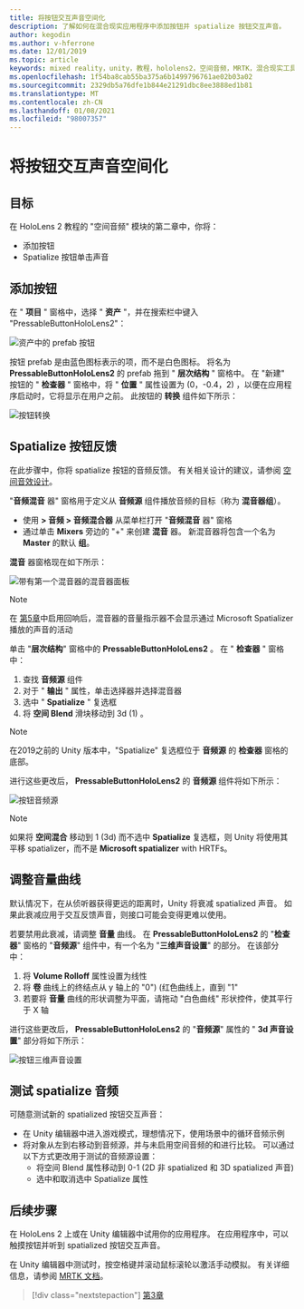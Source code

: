 ```yaml
---
title: 将按钮交互声音空间化
description: 了解如何在混合现实应用程序中添加按钮并 spatialize 按钮交互声音。
author: kegodin
ms.author: v-hferrone
ms.date: 12/01/2019
ms.topic: article
keywords: mixed reality，unity，教程，hololens2，空间音频，MRTK，混合现实工具包，UWP，Windows 10，HRTF，头相关传输函数，回音，Microsoft Spatializer，prototyping，音量曲线
ms.openlocfilehash: 1f54ba8cab55ba375a6b1499796761ae02b03a02
ms.sourcegitcommit: 2329db5a76dfe1b844e21291dbc8ee3888ed1b81
ms.translationtype: MT
ms.contentlocale: zh-CN
ms.lasthandoff: 01/08/2021
ms.locfileid: "98007357"
---
```

# <a name="spatializing-button-interaction-sounds"></a>将按钮交互声音空间化

## <a name="objectives"></a>目标

在 HoloLens 2 教程的 "空间音频" 模块的第二章中，你将：
* 添加按钮
* Spatialize 按钮单击声音

## <a name="add-a-button"></a>添加按钮

在 " **项目** " 窗格中，选择 " **资产** "，并在搜索栏中键入 "PressableButtonHoloLens2"：

![资产中的 prefab 按钮](images/spatial-audio/button-prefab-in-assets.png)

按钮 prefab 是由蓝色图标表示的项，而不是白色图标。 将名为 **PressableButtonHoloLens2** 的 prefab 拖到 " **层次结构** " 窗格中。 在 "新建" 按钮的 " **检查器** " 窗格中，将 " **位置** " 属性设置为 (0，-0.4，2) ，以便在应用程序启动时，它将显示在用户之前。 此按钮的 **转换** 组件如下所示：

![按钮转换](images/spatial-audio/button-transform.png)

## <a name="spatialize-button-feedback"></a>Spatialize 按钮反馈

在此步骤中，你将 spatialize 按钮的音频反馈。 有关相关设计的建议，请参阅 [空间音效设计](../../../design/spatial-sound-design.md)。 

"**音频混音** 器" 窗格用于定义从 **音频源** 组件播放音频的目标（称为 **混音器组**）。 
* 使用 **> 音频 > 音频混合器** 从菜单栏打开 "**音频混音** 器" 窗格
* 通过单击 **Mixers** 旁边的 "+" 来创建 **混音** 器。 新混音器将包含一个名为 **Master** 的默认 **组**。

**混音** 器窗格现在如下所示：

![带有第一个混音器的混音器面板](images/spatial-audio/mixer-panel-with-first-mixer.png)

> [!NOTE]
> 在 [第5章](unity-spatial-audio-ch5.md)中启用回响后，混音器的音量指示器不会显示通过 Microsoft Spatializer 播放的声音的活动

单击 "**层次结构**" 窗格中的 **PressableButtonHoloLens2** 。 在 " **检查器** " 窗格中：
1. 查找 **音频源** 组件
2. 对于 " **输出** " 属性，单击选择器并选择混音器
3. 选中 " **Spatialize** " 复选框
4. 将 **空间 Blend** 滑块移动到 3d (1) 。

> [!NOTE]
> 在2019之前的 Unity 版本中，"Spatialize" 复选框位于 **音频源** 的 **检查器** 窗格的底部。

进行这些更改后， **PressableButtonHoloLens2** 的 **音频源** 组件将如下所示：

![按钮音频源](images/spatial-audio/button-audio-source.png)

> [!NOTE]
> 如果将 **空间混合** 移动到 1 (3d) 而不选中 **Spatialize** 复选框，则 Unity 将使用其平移 spatializer，而不是 **Microsoft spatializer** with HRTFs。

## <a name="adjust-the-volume-curve"></a>调整音量曲线

默认情况下，在从侦听器获得更远的距离时，Unity 将衰减 spatialized 声音。 如果此衰减应用于交互反馈声音，则接口可能会变得更难以使用。

若要禁用此衰减，请调整 **音量** 曲线。 在 **PressableButtonHoloLens2** 的 "**检查器**" 窗格的 "**音频源**" 组件中，有一个名为 "**三维声音设置**" 的部分。 在该部分中：
1. 将 **Volume Rolloff** 属性设置为线性
2. 将 **卷** 曲线上的终结点从 y 轴上的 "0")  (红色曲线上，直到 "1"
3. 若要将 **音量** 曲线的形状调整为平面，请拖动 "白色曲线" 形状控件，使其平行于 X 轴

进行这些更改后， **PressableButtonHoloLens2** 的 "**音频源**" 属性的 " **3d 声音设置**" 部分将如下所示：

![按钮三维声音设置](images/spatial-audio/button-3d-sound-settings.png)

## <a name="testing-the-spatialize-audio"></a>测试 spatialize 音频

可随意测试新的 spatialized 按钮交互声音：

* 在 Unity 编辑器中进入游戏模式，理想情况下，使用场景中的循环音频示例
* 将对象从左到右移动到音频源，并与未启用空间音频的和进行比较。 可以通过以下方式更改用于测试的音频源设置：
    * 将空间 Blend 属性移动到 0-1 (2D 非 spatialized 和 3D spatialized 声音) 
    * 选中和取消选中 Spatialize 属性

## <a name="next-steps"></a>后续步骤

在 HoloLens 2 上或在 Unity 编辑器中试用你的应用程序。 在应用程序中，可以触摸按钮并听到 spatialized 按钮交互声音。

在 Unity 编辑器中测试时，按空格键并滚动鼠标滚轮以激活手动模拟。 有关详细信息，请参阅 [MRTK 文档](https://microsoft.github.io/MixedRealityToolkit-Unity/Documentation/GettingStartedWithTheMRTK.html#using-the-in-editor-hand-input-simulation-to-test-a-scene)。

> [!div class="nextstepaction"]
> [第3章](unity-spatial-audio-ch3.md)

